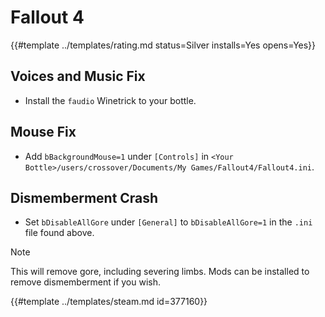 # Fallout 4
<!-- script:Aliases [] -->

{{#template ../templates/rating.md status=Silver installs=Yes opens=Yes}}

## Voices and Music Fix
- Install the `faudio` Winetrick to your bottle.

## Mouse Fix
- Add `bBackgroundMouse=1` under `[Controls]` in `<Your Bottle>/users/crossover/Documents/My Games/Fallout4/Fallout4.ini`.

## Dismemberment Crash
- Set `bDisableAllGore` under `[General]` to `bDisableAllGore=1` in the `.ini` file found above.

> [!NOTE]
> This will remove gore, including severing limbs. Mods can be installed to remove dismemberment if you wish.

{{#template ../templates/steam.md id=377160}}
